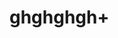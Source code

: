 <!DOCTYPE html>
<html lang="en" dir="ltr">
  <head>
    <meta charset="utf-8">
    <title></title>
  </head>
  <body>
<h1>
ghghghgh+
</h1>
  </body>
</html>
